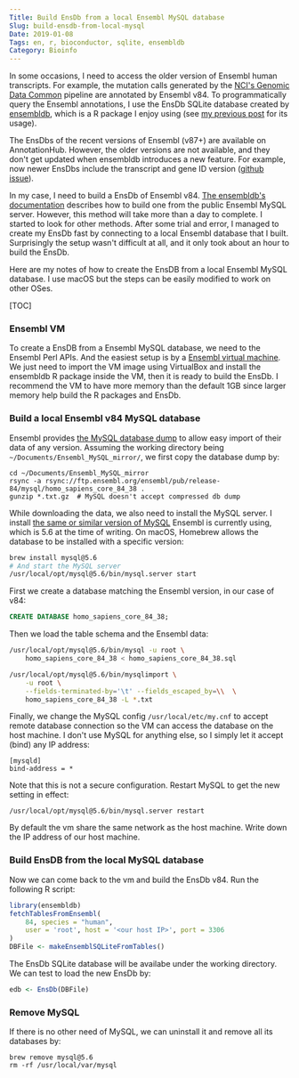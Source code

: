 ```yaml
---
Title: Build EnsDb from a local Ensembl MySQL database
Slug: build-ensdb-from-local-mysql
Date: 2019-01-08
Tags: en, r, bioconductor, sqlite, ensembldb
Category: Bioinfo
---
```


In some occasions, I need to access the older version of Ensembl human transcripts. For example, the mutation calls generated by the [NCI's Genomic Data Common][gdc] pipeline are annotated by Ensembl v84. To programmatically query the Ensembl annotations, I use the EnsDb SQLite database created by [ensembldb], which is a R package I enjoy using (see [my previous post][my-post-ensdb] for its usage).

The EnsDbs of the recent versions of Ensembl (v87+) are available on AnnotationHub. However, the older versions are not available, and they don't get updated when ensembldb introduces a new feature. For example, now newer EnsDbs include the transcript and gene ID version ([github issue][ensdb-id-version-issue]).

In my case, I need to build a EnsDb of Ensembl v84. [The ensembldb's documentation][ensembldb-doc] describes how to build one from the public Ensembl MySQL server. However, this method will take more than a day to complete. I started to look for other methods. After some trial and error, I managed to create my EnsDb fast by connecting to a local Ensembl database that I built. Surprisingly the setup wasn't difficult at all, and it only took about an hour to build the EnsDb.

Here are my notes of how to create the EnsDB from a local Ensembl MySQL database. I use macOS but the steps can be easily modified to work on other OSes.

[TOC]

[gdc]: https://gdc.cancer.gov/
[ensembldb]: https://bioconductor.org/packages/release/bioc/html/ensembldb.html
[my-post-ensdb]: {filename}../2017-11/1117_ensdb_in_python.md
[ensdb-id-version-issue]: https://github.com/jotsetung/ensembldb/issues/89
[ensembldb-doc]: https://bioconductor.org/packages/release/bioc/vignettes/ensembldb/inst/doc/ensembldb.html#10_getting_or_building_ensdb_databasespackages


### Ensembl VM
To create a EnsDB from a Ensembl MySQL database, we need to the Ensembl Perl APIs. And the easiest setup is by a [Ensembl virtual machine][ensembl-vm]. We just need to import the VM image using VirtualBox and install the ensembldb R package inside the      VM, then it is ready to build the EnsDb. I recommend the VM to have more memory than the default 1GB since larger memory help build the R packages and EnsDb.

[ensembl-vm]: http://www.ensembl.org/info/data/virtual_machine.html


### Build a local Ensembl v84 MySQL database
Ensembl provides [the MySQL database dump][ensembl-data] to allow easy import of their data of any version. Assuming the working directory being `~/Documents/Ensembl_MySQL_mirror/`, we first copy the database dump by:

```
cd ~/Documents/Ensembl_MySQL_mirror
rsync -a rsync://ftp.ensembl.org/ensembl/pub/release-84/mysql/homo_sapiens_core_84_38 .
gunzip *.txt.gz  # MySQL doesn't accept compressed db dump
```

While downloading the data, we also need to install the MySQL server. I install [the same or similar version of MySQL][mysql-ver] Ensembl is currently using, which is 5.6 at the time of writing. On macOS, Homebrew allows the database to be installed with a specific version:

```bash
brew install mysql@5.6
# And start the MySQL server
/usr/local/opt/mysql@5.6/bin/mysql.server start
```

First we create a database matching the Ensembl version, in our case of v84:

```sql
CREATE DATABASE homo_sapiens_core_84_38;
```

Then we load the table schema and the Ensembl data:

```bash
/usr/local/opt/mysql@5.6/bin/mysql -u root \
    homo_sapiens_core_84_38 < homo_sapiens_core_84_38.sql

/usr/local/opt/mysql@5.6/bin/mysqlimport \
    -u root \
    --fields-terminated-by='\t' --fields_escaped_by=\\  \
    homo_sapiens_core_84_38 -L *.txt
```

Finally, we change the MySQL config `/usr/local/etc/my.cnf` to accept remote database connection so the VM can access the database on the host machine. I don't use MySQL for anything else, so I simply let it accept (bind) any IP address:

```
[mysqld]
bind-address = *
```

Note that this is not a secure configuration. Restart MySQL to get the new setting in effect:

```
/usr/local/opt/mysql@5.6/bin/mysql.server restart
```

By default the vm share the same network as the host machine. Write down the IP address of our host machine.


[ensembl-data]:https://www.ensembl.org/info/docs/webcode/mirror/install/ensembl-data.html
[mysql-ver]: http://www.ensembl.org/info/data/mysql.html


### Build EnsDB from the local MySQL database
Now we can come back to the vm and build the EnsDb v84. Run the following R script:

```r
library(ensembldb)
fetchTablesFromEnsembl(
    84, species = "human",
    user = 'root', host = '<our host IP>', port = 3306
)
DBFile <- makeEnsemblSQLiteFromTables()
```

The EnsDb SQLite database will be availabe under the working directory. We can test to load the new EnsDb by:

```r
edb <- EnsDb(DBFile)
```


### Remove MySQL
If there is no other need of MySQL, we can uninstall it and remove all its databases by:

```
brew remove mysql@5.6
rm -rf /usr/local/var/mysql
```
